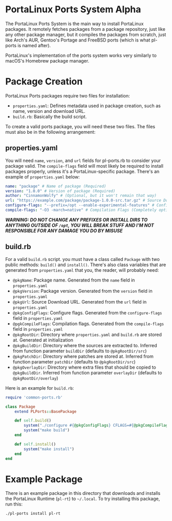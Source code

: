 # PortaLinux Ports System Alpha

The PortaLinux Ports System is the main way to install PortaLinux packages. It
remotely fetches packages from a package repository, just like any other
package manager, but it compiles the packages from scratch, just like Arch's
AUR, Gentoo's Portage and FreeBSD ports (which is what pl-ports is named after).

PortaLinux's implementation of the ports system works very similarly to macOS's
Homebrew package manager.

# Package Creation

PortaLinux Ports packages require two files for installation:

- `properties.yaml`: Defines metadata used in package creation, such as name, version and download URL.
- `build.rb`: Basically the build script.

To create a valid ports package, you will need these two files. The files must
also be in the following arrangement:

## properties.yaml

You will need `name`, `version`, and `url` fields for pl-ports.rb to consider
your package valid. The `compile-flags` field will most likely be required to
install packages properly, unless it's a PortaLinux-specific package. There's
an example of `properties.yaml` below:

```yaml
name: "package" # Name of package (Required)
version: "1.0.0" # Version of package (Required)
author: "CinnamonWolfy" # (Optional, but it won't remain that way)
url: "https://example.com/package/package-1.0.0-src.tar.gz" # Source Download URL (Required)
configure-flags: "--prefix=/opt --enable-experimental-features" # Configuration Flags (Technically optional, but required for most packages, since no package installs to /opt by default)
compile-flags: "-O3 -march=native" # Compilation Flags (Completely optional)
```

***WARNING: DO NOT CHANGE ANY PREFIXES OR INSTALL DIRS TO ANYTHING OUTSIDE OF `/opt`, YOU WILL BREAK STUFF AND I'M NOT RESPONSIBLE FOR ANY DAMAGE YOU DO BY MISUSE***

## build.rb

For a valid `build.rb` script. you must have a class called `Package` with two
public methods: `build()` and `install()`. There's also class variables that
are generated from `properties.yaml` that you, the reader, will probably need:

- `@pkgName`: Package name. Generated from the `name` field in `properties.yaml`
- `@pkgVersion`: Package version. Generated from the `version` field in `properties.yaml`
- `@pkgUrl`: Source Download URL. Generated from the `url` field in `properties.yaml`
- `@pkgConfigFlags`: Configure flags. Generated from the `configure-flags` field in `properties.yaml`
- `@pgkCompileFlags`: Compilation flags. Generated from the `compile-flags` field in `properties.yaml`
- `@pkgRootDir`: Directory where `properties.yaml` and `build.rb` are stored at. Generated at initialization
- `@pkgBuildDir`: Directory where the sources are extracted to. Inferred from function parameter `buildDir` (defaults to `@pkgRootDir/src`)
- `@pkgPatchDir`: Directory where patches are stored at. Inferred from function parameter `patchDir` (defaults to `@pkgRootDir/src`)
- `@pkgOverlayDir`: Directory where extra files that should be copied to `@pkgBuildDir`. Inferred from function parameter `overlayDir` (defaults to `@pkgRootDir/overlay`)

Here is an example for `build.rb`:

```ruby
require 'common-ports.rb'

class Package
	extend PLPorts::BasePackage

	def self.build()
		system("./configure #{@pkgConfigFlags} CFLAGS=#{@pkgCompileFlags}")
		system("make build")
	end

	def self.install()
		system("make install")
	end
end
```
# Example Package

There is an example package in this directory that downloads and installs the
PortaLinux Runtime (`pl-rt`) to `~/.local`. To try installing this package, run
this:

```
./pl-ports install pl-rt
```
